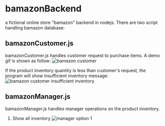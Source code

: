 # bamazonBackend
a fictional online store "bamazon" backend in nodejs. There are two script handling bamazon database:

## bamazonCustomer.js
bamazonCustomer.js handles customer request to purchase items. A demo gif is shown as follow:
![bamazon customer](https://github.com/savannahz123/bamazonBackend/blob/master/customerDemoGif.gif)

If the product inventory quantity is less than customer's request, the program will show insufficient inventory message:
![bamazon customer insufficient inventory](https://github.com/savannahz123/bamazonBackend/blob/master/customerDemoInsufficientGif.gif)

## bamazonManager.js
bamazonManager.js handles manager operations on the product inventory.
1. Show all inventory
![manager option 1](https://github.com/savannahz123/bamazonBackend/blob/master/manager1Gif.gif)
